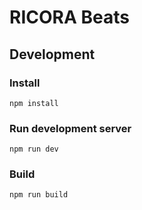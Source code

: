 # RICORA Beats

## Development
### Install
```
npm install
```

### Run development server
```
npm run dev
```

### Build
```
npm run build
```